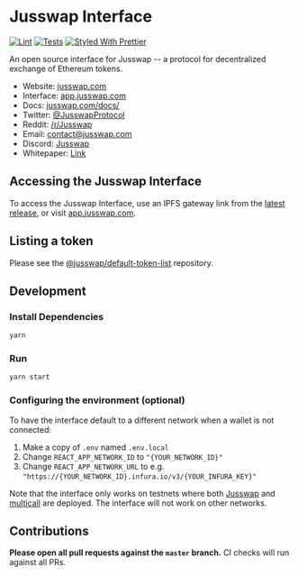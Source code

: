 # Jusswap Interface

[![Lint](https://github.com/Jusswap/jusswap-interface/workflows/Lint/badge.svg)](https://github.com/Jusswap/jusswap-interface/actions?query=workflow%3ALint)
[![Tests](https://github.com/Jusswap/jusswap-interface/workflows/Tests/badge.svg)](https://github.com/Jusswap/jusswap-interface/actions?query=workflow%3ATests)
[![Styled With Prettier](https://img.shields.io/badge/code_style-prettier-ff69b4.svg)](https://prettier.io/)

An open source interface for Jusswap -- a protocol for decentralized exchange of Ethereum tokens.

- Website: [jusswap.com](https://juiceswap.finance)
- Interface: [app.jusswap.com](https://app.juiceswap.finance)
- Docs: [jusswap.com/docs/](https://juiceswap.finance/docs/)
- Twitter: [@JusswapProtocol](https://twitter.com/juiceswap-Protocol)
- Reddit: [/r/Jusswap](https://www.reddit.com/r/juiceswap.finance)
- Email: [contact@jusswap.com](mailto:contact@juiceswap.finance)
- Discord: [Jusswap](https://discord.gg/Y7TF6QA)
- Whitepaper: [Link](https://hackmd.io/C-DvwDSfSxuh-Gd4WKE_ig)

## Accessing the Jusswap Interface

To access the Jusswap Interface, use an IPFS gateway link from the
[latest release](https://github.com/Jusswap/jusswap-interface/releases/latest), 
or visit [app.jusswap.com](https://app.juiceswap.finance).

## Listing a token

Please see the
[@jusswap/default-token-list](https://github.com/juiceswap.finance/default-token-list) 
repository.

## Development

### Install Dependencies

```bash
yarn
```

### Run

```bash
yarn start
```

### Configuring the environment (optional)

To have the interface default to a different network when a wallet is not connected:

1. Make a copy of `.env` named `.env.local`
2. Change `REACT_APP_NETWORK_ID` to `"{YOUR_NETWORK_ID}"`
3. Change `REACT_APP_NETWORK_URL` to e.g. `"https://{YOUR_NETWORK_ID}.infura.io/v3/{YOUR_INFURA_KEY}"` 

Note that the interface only works on testnets where both 
[Jusswap](https://jusswap.com/docs/smart-contracts/factory/) and 
[multicall](https://github.com/makerdao/multicall) are deployed.
The interface will not work on other networks.

## Contributions

**Please open all pull requests against the `master` branch.** 
CI checks will run against all PRs.
